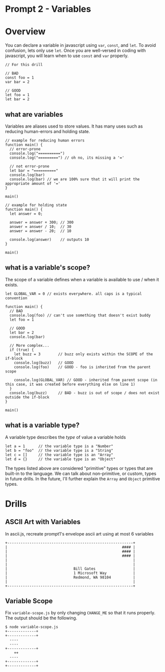 # Prompt 2 - Variables

# Overview
You can declare a variable in javascript using `var`, `const`, and `let`. To avoid confusion, lets only use `let`. Once you are well-versed in coding with javascript, you will learn when to use `const` and `var` properly.
```
// For this drill

// BAD
const foo = 1
var bar = 2

// GOOD
let foo = 1
let bar = 2
```

## what are variables
Variables are aliases used to store values. It has many uses such as reducing human-errors and holding state.
```
// example for reducing human errors
function main() {
  // error-prone
  console.log("==========")
  console.log("=========") // oh no, its missing a '='

  // not error-prone
  let bar = "=========="
  console.log(bar)
  console.log(bar) // we are 100% sure that it will print the appropriate amount of '='
}

main()
```

```
// example for holding state
function main() {
  let answer = 0;

  answer = answer + 300; // 300
  answer = answer / 10;  // 30
  answer = answer - 20;  // 10

  console.log(answer)    // outputs 10
}

main()
```

## what is a variable's scope?
The scope of a variable defines when a variable is available to use / when it exists.
```
let GLOBAL_VAR = 0 // exists everywhere. all caps is a typical convention

function main() {
  // BAD
  console.log(foo) // can't use something that doesn't exist buddy
  let foo = 1

  // GOOD
  let bar = 2
  console.log(bar)

  // More complex...
  if (true) {
    let buzz = 3        // buzz only exists within the SCOPE of the if-block
    console.log(buzz)   // GOOD
    console.log(foo)    // GOOD - foo is inherited from the parent scope
    
    console.log(GLOBAL_VAR) // GOOD - inherited from parent scope (in this case, it was created before everything else on line 1)
  }
  console.log(buzz)     // BAD - buzz is out of scope / does not exist outside the if-block 
}

main()
```

## what is a variable type?
A variable type describes the _type_ of value a variable holds
```
let a = 1      // the variable type is a "Number"
let b = "foo"  // the variable type is a "String"
let c = []     // the variable type is an "Array"
let d = {}     // the variable type is an "Object"
```

The types listed above are considered "primitive" types or types that are built-in to the language. We can talk about non-primitive, or custom, types in future drills.
In the future, I'll further explain the `Array` and `Object` primitive types.

# Drills
## ASCII Art with Variables
In ascii.js, recreate prompt1's envelope ascii art using at most 6 variables
```
+---------------------------------------------------------+
|                                                    #### |
|                                                    #### |
|                                                    #### |
|                                                         |
|                                                         |
|                              Bill Gates                 |
|                              1 Microsoft Way            |
|                              Redmond, WA 98104          |
|                                                         |
+---------------------------------------------------------+
```

## Variable Scope
Fix `variable-scope.js` by only changing `CHANGE_ME` so that it runs properly. The output should be the following.
```
$ node variable-scope.js
+-------------+
+-------------+
  ----  
  ----  
+-------------+
    ++    
  ----  
+-------------+
+-------------+
```
